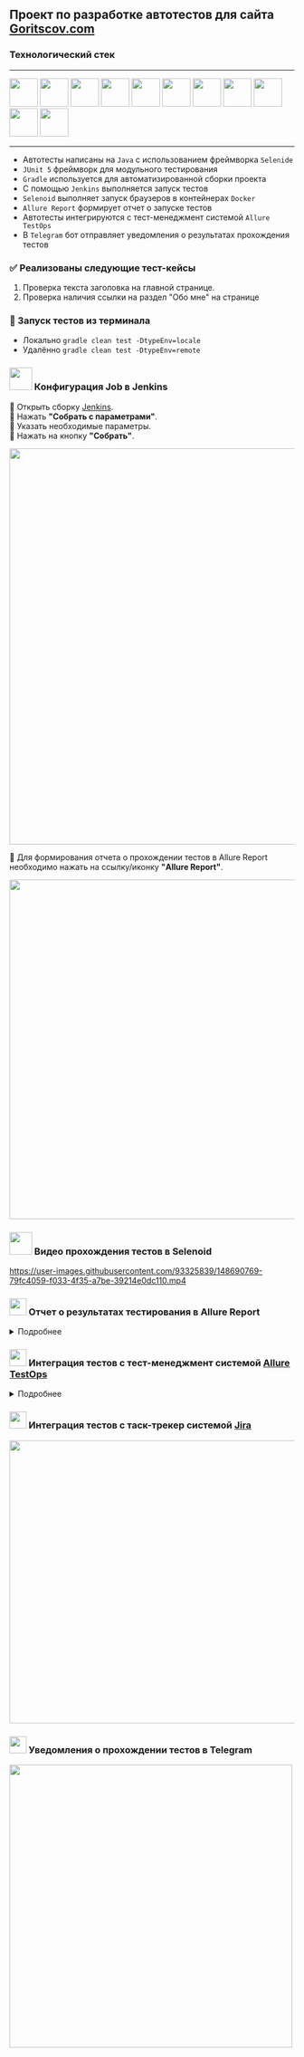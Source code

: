 ## Проект по разработке автотестов для сайта [Goritscov.com](https://goritskov.com/ "goritskov's home")
### Технологический стек
________
<img src="image/logo/Java.svg" width="50" height="50"/> <img src="image/logo/Intelij_IDEA.svg" width="50" height="50"/> <img src="image/logo/Gradle.svg" width="50" height="50"/> <img src="image/logo/JUnit5.svg" width="50" height="50"/> <img src="image/logo/Selenide.svg" width="50" height="50"/> <img src="image/logo/GitHub.svg" width="50" height="50"/> <img src="image/logo/Jenkins.svg" width="50" height="50"/> <img src="image/logo/Selenoid.svg" width="50" height="50"/> <img src="image/logo/Allure_Report.svg" width="50" height="50"/> <img src="image/logo/Allure_TestOps.svg" width="50" height="50"/> <img src="image/logo/Telegram.svg" width="50" height="50"/>

-----
* Автотесты написаны на ``Java`` с использованием фреймворка ``Selenide``
* ``JUnit 5`` фреймворк для модульного тестирования
* ``Gradle`` используется для автоматизированной сборки проекта
* С помощью ``Jenkins`` выполняется запуск тестов
* ``Selenoid`` выполняет запуск браузеров в контейнерах ``Docker``
* ``Allure Report`` формирует отчет о запуске тестов
* Автотесты интегрируются с тест-менеджмент системой ``Allure TestOps``
* В ``Telegram`` бот отправляет уведомления о результатах прохождения тестов

### ✅  Реализованы следующие тест-кейсы
1. Проверка текста заголовка на главной странице.
2. Проверка наличия ссылки на раздел "Обо мне" на странице

### 🚀 Запуск тестов из терминала
* Локально ``gradle clean test -DtypeEnv=locale``
* Удалённо ``gradle clean test -DtypeEnv=remote``

### <img src="image/logo/Jenkins.svg" width="40" height="40"/> Конфигурация Job в Jenkins 
🔴 Открыть сборку [Jenkins](https://jenkins.autotests.cloud/job/009_qaguru_j_unicorn_hw13v2/build?delay=0sec).  
🔴 Нажать **"Собрать с параметрами"**.  
🔴 Указать необходимые параметры.  
🔴 Нажать на кнопку **"Собрать"**.  

<img src="image/screenshots/Jenkins parameters.jpg" width="1000" height="700"/>  

🔴 Для формирования отчета о прохождении тестов в Allure Report необходимо нажать на ссылку/иконку **"Allure Report"**.  

<img src="image/screenshots/allure report1.jpg" width="1000" height="600"/>  

### <img src="image/logo/Selenoid.svg" width="40" height="40"/> Видео прохождения тестов в Selenoid  


<https://user-images.githubusercontent.com/93325839/148690769-79fc4059-f033-4f35-a7be-39214e0dc110.mp4>


### <img src="image/logo/Allure_Report.svg" width="30" height="30"/> Отчет о результатах тестирования в Allure Report

<details>
  <summary>Подробнее</summary>  

  
**1.** Страница «Overview».

<img src="image/screenshots/allure report2.jpg" width="800" height="400"/>  
  

    
  
**2.** Страница «Categories».  

Данная страница предоставляет информацию о распределении дефектов по их видам.

<img src="image/screenshots/allure report3.jpg" width="800" height="400"/>  

    
  
**3.** Страница «Suites».  

На данной странице представляется распределение выполнявшихся тестов по тестовым наборам или классам, в которых находятся тестовые методы.

<img src="image/screenshots/allure report4.jpg" width="800" height="400"/>  

    
  
**4.** Страница «Graphs».

На этой странице можно получить информацию о тестовом прогоне в графическом виде: статус прогона, распределение тестов по их критичности, длительности прохождения, перезапусках, категориях дефектах.  

<img src="image/screenshots/allure report5.jpg" width="800" height="400"/>  

    
  
**5.** Страница «Timeline».  

Данная страница визуализирует временные рамки прохождения каждого теста.  

<img src="image/screenshots/allure report6.jpg" width="800" height="400"/>  

</details>  

### <img src="image/logo/Allure_TestOps.svg" width="30" height="30"/> Интеграция тестов c тест-менеджмент системой [Allure TestOps](https://allure.autotests.cloud/project/862/dashboards)

<details>
  <summary>Подробнее</summary> 

  
📎 **Dashboards.**  

<img src="image/screenshots/testops_dashboards.jpg" width="800" height="400"/>  
  
  

📎 **Test cases.**  

<img src="image/screenshots/testops_testcases.jpg" width="800" height="400"/>  
  
  

📎 **Launches. Запуски тестов.**  

<img src="image/screenshots/launches.jpg" width="800" height="400"/>  
  
  

</details>  

### <img src="image/logo/Jira.svg" width="30" height="30"/> Интеграция тестов c таск-трекер системой [Jira](https://jira.autotests.cloud/browse/HOMEWORK-287)  

<img src="image/screenshots/jiratask.jpg" width="1000" height="500"/>  
 

### <img src="image/logo/Telegram.svg" width="30" height="30"/> Уведомления о прохождении тестов в Telegram  

<img src="image/screenshots/telegram_bot.jpg" width="500" height="500"/>  
